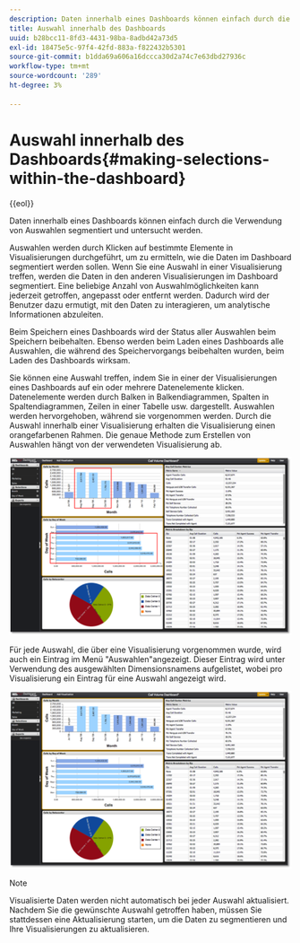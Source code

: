 ```yaml
---
description: Daten innerhalb eines Dashboards können einfach durch die Verwendung von Auswahlen segmentiert und untersucht werden.
title: Auswahl innerhalb des Dashboards
uuid: b28bcc11-8fd3-4431-98ba-8adbd42a73d5
exl-id: 18475e5c-97f4-42fd-883a-f822432b5301
source-git-commit: b1dda69a606a16dccca30d2a74c7e63dbd27936c
workflow-type: tm+mt
source-wordcount: '289'
ht-degree: 3%

---
```


# Auswahl innerhalb des Dashboards{#making-selections-within-the-dashboard}

{{eol}}

Daten innerhalb eines Dashboards können einfach durch die Verwendung von Auswahlen segmentiert und untersucht werden.

Auswahlen werden durch Klicken auf bestimmte Elemente in Visualisierungen durchgeführt, um zu ermitteln, wie die Daten im Dashboard segmentiert werden sollen. Wenn Sie eine Auswahl in einer Visualisierung treffen, werden die Daten in den anderen Visualisierungen im Dashboard segmentiert. Eine beliebige Anzahl von Auswahlmöglichkeiten kann jederzeit getroffen, angepasst oder entfernt werden. Dadurch wird der Benutzer dazu ermutigt, mit den Daten zu interagieren, um analytische Informationen abzuleiten.

Beim Speichern eines Dashboards wird der Status aller Auswahlen beim Speichern beibehalten. Ebenso werden beim Laden eines Dashboards alle Auswahlen, die während des Speichervorgangs beibehalten wurden, beim Laden des Dashboards wirksam.

Sie können eine Auswahl treffen, indem Sie in einer der Visualisierungen eines Dashboards auf ein oder mehrere Datenelemente klicken. Datenelemente werden durch Balken in Balkendiagrammen, Spalten in Spaltendiagrammen, Zeilen in einer Tabelle usw. dargestellt. Auswahlen werden hervorgehoben, während sie vorgenommen werden. Durch die Auswahl innerhalb einer Visualisierung erhalten die Visualisierung einen orangefarbenen Rahmen. Die genaue Methode zum Erstellen von Auswahlen hängt von der verwendeten Visualisierung ab.

![](assets/selection_make.png)

Für jede Auswahl, die über eine Visualisierung vorgenommen wurde, wird auch ein Eintrag im Menü &quot;Auswahlen&quot;angezeigt. Dieser Eintrag wird unter Verwendung des ausgewählten Dimensionsnamens aufgelistet, wobei pro Visualisierung ein Eintrag für eine Auswahl angezeigt wird.

![](assets/selection_menu.png)

>[!NOTE]
>
>Visualisierte Daten werden nicht automatisch bei jeder Auswahl aktualisiert. Nachdem Sie die gewünschte Auswahl getroffen haben, müssen Sie stattdessen eine Aktualisierung starten, um die Daten zu segmentieren und Ihre Visualisierungen zu aktualisieren.
